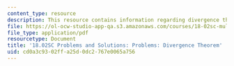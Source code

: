 ```yaml
---
content_type: resource
description: This resource contains information regarding divergence theorem.
file: https://ol-ocw-studio-app-qa.s3.amazonaws.com/courses/18-02sc-multivariable-calculus-fall-2010/cd0a3c9302ffa25d0dc2767e0065a756_MIT18_02SC_pb_84_comb.pdf
file_type: application/pdf
resourcetype: Document
title: '18.02SC Problems and Solutions: Problems: Divergence Theorem'
uid: cd0a3c93-02ff-a25d-0dc2-767e0065a756
---
```

